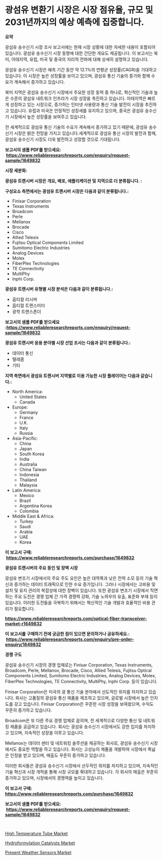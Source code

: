 <p><h1>광섬유 변환기 시장은 시장 점유율, 규모 및 2031년까지의 예상 예측에 집중합니다.</h1></p><p><strong>요약</strong></p>
<p><p>광섬유 송수신기 시장 조사 보고서에는 현재 시장 상황에 대한 자세한 내용이 포함되어 있습니다. 광섬유 송수신기 시장 동향에 대한 간단한 개요도 제공됩니다. 이 보고서는 북미, 아태지역, 유럽, 미국 및 중국의 지리적 전파에 대해 상세히 설명하고 있습니다.</p><p>광섬유 송수신기 시장은 예측 기간 동안 약 12.1%의 연평균 성장률(CAGR)을 기대하고 있습니다. 이 시장은 높은 성장률을 보이고 있으며, 광섬유 통신 기술의 증가와 함께 수요가 계속해서 증가하고 있습니다.</p><p>북미 지역은 광섬유 송수신기 시장에서 주요한 성장 동력 중 하나로, 혁신적인 기술과 높은 수준의 광섬유 네트워크 인프라가 시장 성장을 촉진하고 있습니다. 아태지역은 빠르게 성장하고 있는 시장으로, 증가하는 인터넷 사용량과 통신 기술 발전이 시장을 추진하고 있습니다. 유럽과 미국은 안정적인 성장세를 유지하고 있으며, 중국은 광섬유 송수신기 시장에서 높은 성장률을 보여주고 있습니다.</p><p>전 세계적으로 광섬유 통신 기술의 수요가 계속해서 증가하고 있기 때문에, 광섬유 송수신기 시장은 밝은 전망을 가지고 있습니다.세계적으로 광섬유 통신 시장의 발전과 함께, 광섬유 송수신기 시장도 더욱 발전하고 성장할 것으로 기대됩니다.</p></p>
<p><strong>보고서의 샘플 PDF를 받으세요: &nbsp;<a href="https://www.reliableresearchreports.com/enquiry/request-sample/1649832">https://www.reliableresearchreports.com/enquiry/request-sample/1649832</a></strong></p>
<p><strong>시장 세분화:</strong></p>
<p><strong> 광섬유 트랜시버 시장은 개요, 배포, 애플리케이션 및 지역으로 더 분류됩니다. :</strong></p>
<p><strong>구성요소 측면에서는 광섬유 트랜시버 시장은 다음과 같이 분류됩니다.:</strong></p>
<p><ul><li>Finisar Corporation</li><li>Texas Instruments</li><li>Broadcom</li><li>Perle</li><li>Mellanox</li><li>Brocade</li><li>Cisco</li><li>Allied Telesis</li><li>Fujitsu Optical Components Limited</li><li>Sumitomo Electric Industries</li><li>Analog Devices</li><li>Molex</li><li>FiberPlex Technologies</li><li>TE Connectivity</li><li>MultiPhy</li><li>Inphi Corp.</li></ul></p>
<p><strong> 광섬유 트랜시버 유형별 시장 분석은 다음과 같이 분류됩니다.:</strong></p>
<p><ul><li>옵티컬 리시버</li><li>옵티컬 트랜스미터</li><li>광학 트랜스폰더</li></ul></p>
<p><strong>보고서의 샘플 PDF를 받으세요 :<a href="https://www.reliableresearchreports.com/enquiry/request-sample/1649832">https://www.reliableresearchreports.com/enquiry/request-sample/1649832</a></strong></p>
<p><strong> 광섬유 트랜시버 응용 분야별 시장 산업 조사는 다음과 같이 분류됩니다.:</strong></p>
<p><ul><li>데이터 통신</li><li>텔레콤</li><li>기타</li></ul></p>
<p><strong>지역 측면에서 광섬유 트랜시버 지역별로 이용 가능한 시장 플레이어는 다음과 같습니다.:</strong></p>
<p><ul>
    <li>
        North America:
        <ul>
            <li>United States</li>
            <li>Canada</li>
        </ul>
    </li>
    <li>
        Europe:
        <ul>
            <li>Germany</li>
            <li>France</li>
            <li>U.K.</li>
            <li>Italy</li>
            <li>Russia</li>
        </ul>
    </li>
    <li>
        Asia-Pacific:
        <ul>
            <li>China</li>
            <li>Japan</li>
            <li>South Korea</li>
            <li>India</li>
            <li>Australia</li>
            <li>China Taiwan</li>
            <li>Indonesia</li>
            <li>Thailand</li>
            <li>Malaysia</li>
        </ul>
    </li>
    <li>
        Latin America:
        <ul>
            <li>Mexico</li>
            <li>Brazil</li>
            <li>Argentina Korea</li>
            <li>Colombia</li>
        </ul>
    </li>
    <li>
        Middle East & Africa:
        <ul>
            <li>Turkey</li>
            <li>Saudi</li>
            <li>Arabia</li>
            <li>UAE</li>
            <li>Korea</li>
        </ul>
    </li>
    </ul></p>
<p><strong>이 보고서 구매: &nbsp;<a href="https://www.reliableresearchreports.com/purchase/1649832">https://www.reliableresearchreports.com/purchase/1649832</a></strong></p>
<p><strong>광섬유 트랜시버의 주요 동인 및 장벽 시장</strong></p>
<p><p>광섬유 변조기 시장에서의 주요 주도 요인은 높은 대역폭과 낮은 전력 소모 등의 기술 혁신과 증가하는 데이터 트래픽으로 인한 수요 증가입니다. 그러나 시장에서는 고비용 및 설치 및 유지 관리의 복잡성에 대한 장벽이 있습니다. 또한 광섬유 변조기 시장에서 직면하는 주요 도전은 경쟁 업체 간 가격 경쟁력 강화, 기술 노하우의 유출, 표준화 부재 등이 있습니다. 이러한 도전들을 극복하기 위해서는 혁신적인 기술 개발과 효율적인 비용 관리가 필요합니다.</p></p>
<p><strong><a href="https://www.reliableresearchreports.com/optical-fiber-transceiver-market-r1649832">https://www.reliableresearchreports.com/optical-fiber-transceiver-market-r1649832</a></strong></p>
<p><strong>이 보고서를 구매하기 전에 궁금한 점이 있으면 문의하거나 공유하세요.: &nbsp;<a href="https://www.reliableresearchreports.com/enquiry/pre-order-enquiry/1649832">https://www.reliableresearchreports.com/enquiry/pre-order-enquiry/1649832</a></strong></p>
<p><strong>경쟁 구도</strong></p>
<p><p>광섬유 송수신기 시장의 경쟁 업체로는 Finisar Corporation, Texas Instruments, Broadcom, Perle, Mellanox, Brocade, Cisco, Allied Telesis, Fujitsu Optical Components Limited, Sumitomo Electric Industries, Analog Devices, Molex, FiberPlex Technologies, TE Connectivity, MultiPhy, Inphi Corp. 등이 있습니다.</p><p>Finisar Corporation은 미국의 광 통신 기술 분야에서 선도적인 위치를 차지하고 있습니다. 회사는 고품질의 광섬유 통신 제품을 제조하고 있으며, 글로벌 시장에서 높은 인지도를 갖고 있습니다. Finisar Corporation은 꾸준한 시장 성장을 보여왔으며, 수익도 꾸준히 증가하고 있습니다.</p><p>Broadcom은 또 다른 주요 경쟁 업체로 꼽히며, 전 세계적으로 다양한 통신 및 네트워킹 제품을 공급하고 있습니다. 회사는 광섬유 송수신기 시장에서도 강한 입지를 차지하고 있으며, 지속적인 성장을 이루고 있습니다.</p><p>Mellanox는 데이터 센터 및 네트워킹 솔루션을 제공하는 회사로, 광섬유 송수신기 시장에서도 중요한 역할을 하고 있습니다. 회사는 고성능의 제품을 개발하여 시장에서 폭넓은 인정을 받고 있으며, 매출도 꾸준히 증가하고 있습니다.</p><p>이러한 회사들은 광섬유 송수신기 시장에서 선두적인 위치를 차지하고 있으며, 지속적인 기술 혁신과 시장 개척을 통해 시장 규모를 확대하고 있습니다. 각 회사의 매출은 꾸준히 증가하고 있으며, 시장에서의 경쟁력을 높이고 있습니다.</p></p>
<p><strong>이 보고서 구매: &nbsp; <a href="https://www.reliableresearchreports.com/purchase/1649832">https://www.reliableresearchreports.com/purchase/1649832</a></strong></p>
<p><strong>보고서의 샘플 PDF를 받으세요: &nbsp;<a href="https://www.reliableresearchreports.com/enquiry/request-sample/1649832">https://www.reliableresearchreports.com/enquiry/request-sample/1649832</a></strong><strong></strong></p>
<p>&nbsp;</p>
<p><p><a href="https://www.linkedin.com/pulse/high-temperature-tube-market-size-growth-forecast-from-2024-byr1c?trackingId=onqpzoekD6TpPvNno2HmIw%3D%3D">High Temperature Tube Market</a></p><p><a href="https://www.linkedin.com/pulse/hydroformylation-catalysts-market-offers-provide-insightful-0cabc?trackingId=fmvpZ43lFddBz8hljmbXug%3D%3D">Hydroformylation Catalysts Market</a></p><p><a href="https://github.com/Hazelklievgspy6vdcsmu106w/Market-Research-Report-List-2/blob/main/present-weather-sensors-market.md">Present Weather Sensors Market</a></p></p>